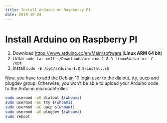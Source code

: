```yaml
---
title: Install Arduino on Raspberry PI
date: 2019-10-24
---
```



# Install Arduino on Raspberry PI

1. Download https://www.arduino.cc/en/Main/software (**Linux ARM 64 bit**)
2. Untar `sudo tar xvJf ~/Downloads/arduino-1.8.9-linux64.tar.xz -C /opt`
3. Install `sudo -E /opt/arduino-1.8.9/install.sh`

Now, you have to add the Debian 10 login user to the dialout, tty, uucp and plugdev group.
Otherwise, you won’t be able to upload your Arduino code to the Arduino microcontroller.

```bash
sudo usermod -aG dialout $(whoami)
sudo usermod -aG tty $(whoami)
sudo usermod -aG uucp $(whoami)
sudo usermod -aG plugdev $(whoami)
sudo reboot
```